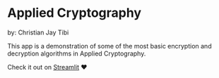 # Applied Cryptography

by: Christian Jay Tibi

This app is a demonstration of some of the most basic encryption and decryption algorithms in Applied Cryptography.

Check it out on [Streamlit](https://tibi-cs3b.streamlit.app/) ❤️


